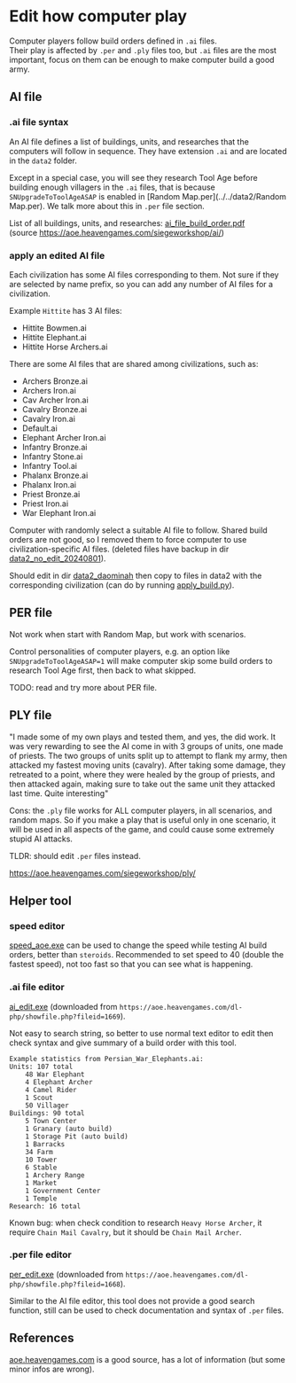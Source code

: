 # Edit how computer play

Computer players follow build orders defined in `.ai` files.  
Their play is affected by `.per` and `.ply` files too, but `.ai` files are the
most important, focus on them can be enough to make computer build a good army.

## AI file

### .ai file syntax

An AI file defines a list of buildings, units, and researches that the computers
will follow in sequence.
They have extension `.ai` and are located in the `data2` folder.

Except in a special case, you will see they research Tool Age before building
enough villagers in the `.ai` files, that is because `SNUpgradeToToolAgeASAP`
is enabled in [Random Map.per](../../data2/Random Map.per).
We talk more about this in `.per` file section.

List of all buildings, units, and researches: [ai_file_build_order.pdf](./ai_file_build_order.pdf)  
(source https://aoe.heavengames.com/siegeworkshop/ai/)

### apply an edited AI file

Each civilization has some AI files corresponding to them.
Not sure if they are selected by name prefix,
so you can add any number of AI files for a civilization.

Example `Hittite` has 3 AI files:

- Hittite Bowmen.ai
- Hittite Elephant.ai
- Hittite Horse Archers.ai

There are some AI files that are shared among civilizations, such as:

- Archers Bronze.ai
- Archers Iron.ai
- Cav Archer Iron.ai
- Cavalry Bronze.ai
- Cavalry Iron.ai
- Default.ai
- Elephant Archer Iron.ai
- Infantry Bronze.ai
- Infantry Stone.ai
- Infantry Tool.ai
- Phalanx Bronze.ai
- Phalanx Iron.ai
- Priest Bronze.ai
- Priest Iron.ai
- War Elephant Iron.ai

Computer with randomly select a suitable AI file to follow.
Shared build orders are not good,
so I removed them to force computer to use civilization-specific AI files.
(deleted files have backup in dir [data2_no_edit_20240801](../../data2_no_edit_20240801)).

Should edit in dir [data2_daominah](..) then copy to files in data2 with the
corresponding civilization (can do by running [apply_build.py](../apply_build.py)).

## PER file

Not work when start with Random Map, but work with scenarios.

Control personalities of computer players,
e.g. an option like `SNUpgradeToToolAgeASAP=1` will make computer skip some
build orders to research Tool Age first, then back to what skipped.

TODO: read and try more about PER file.

## PLY file

"I made some of my own plays and tested them, and yes, the did work.
It was very rewarding to see the AI come in with 3 groups of units, one made of priests.
The two groups of units split up to attempt to flank my army,
then attacked my fastest moving units (cavalry).
After taking some damage, they retreated to a point, where they were healed by
the group of priests, and then attacked again, making sure to take out the same
unit they attacked last time. Quite interesting"

Cons: the `.ply` file works for ALL computer players, in all scenarios, and random maps.
So if you make a play that is useful only in one scenario, it will be used in
all aspects of the game, and could cause some extremely stupid AI attacks.

TLDR: should edit `.per` files instead.

https://aoe.heavengames.com/siegeworkshop/ply/

## Helper tool

### speed editor

[speed_aoe.exe](../tool/speed_aoe.exe) can be used to change the speed while
testing AI build orders, better than `steroids`.
Recommended to set speed to 40 (double the fastest speed), not too fast so that
you can see what is happening.

### .ai file editor

[ai_edit.exe](../tool/ai_edit.exe)
(downloaded from `https://aoe.heavengames.com/dl-php/showfile.php?fileid=1669`).

Not easy to search string, so better to use normal text editor to edit then
check syntax and give summary of a build order with this tool.

````text
Example statistics from Persian_War_Elephants.ai:
Units: 107 total
    48 War Elephant
    4 Elephant Archer
    4 Camel Rider
    1 Scout
    50 Villager
Buildings: 90 total
    5 Town Center
    1 Granary (auto build)
    1 Storage Pit (auto build)
    1 Barracks
    34 Farm
    10 Tower
    6 Stable
    1 Archery Range
    1 Market
    1 Government Center
    1 Temple
Research: 16 total
````

Known bug: when check condition to research `Heavy Horse Archer`,
it require `Chain Mail Cavalry`, but it should be `Chain Mail Archer`.

### .per file editor

[per_edit.exe](../tool/per_edit.exe)
(downloaded from `https://aoe.heavengames.com/dl-php/showfile.php?fileid=1668`).

Similar to the AI file editor, this tool does not provide a good search function,
still can be used to check documentation and syntax of `.per` files.

## References

[aoe.heavengames.com](https://aoe.heavengames.com/) is a good source,
has a lot of information (but some minor infos are wrong).
